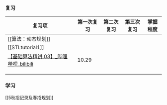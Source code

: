 ### 复习

| 复习项                                                                                                                                                       | 第一次复习 | 第二次复习 | 第三次复习 | 掌握程度 |
| --------------------------------------------------------------------------------------------------------------------------------------------------------- | ----- | ----- | ----- | ---- |
| [[算法：动态规划]]                                                                                                                                               |       |       |       |      |
| [[STLtutorial1]]                                                                                                                                          |       |       |       |      |
| [【基础算法精讲 03】_哔哩哔哩_bilibili](https://www.bilibili.com/video/BV1hd4y1r7Gq?vd_source=8636d68797fa4651942df4dc09db7987&spm_id_from=333.788.videopod.sections) | 10.29 |       |       |      |
|                                                                                                                                                           |       |       |       |      |
|                                                                                                                                                           |       |       |       |      |
|                                                                                                                                                           |       |       |       |      |

### 学习
[[5秋招记录及春招规划]]